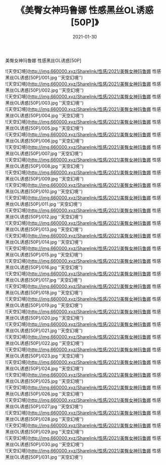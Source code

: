 ﻿---
layout: post
title:  《美臀女神玛鲁娜 性感黑丝OL诱惑[50P]》
date:   2021-01-30
img: http://img.660000.xyz/Sharelink/性感/2021/美臀女神玛鲁娜 性感黑丝OL诱惑[50P]/000.jpg
categories: [美女, 性感, 泳衣]
---

美臀女神玛鲁娜 性感黑丝OL诱惑[50P]



![天空幻境](http://img.660000.xyz/Sharelink/性感/2021/美臀女神玛鲁娜 性感黑丝OL诱惑[50P]/001.jpg ''天空幻境'') <br>
![天空幻境](http://img.660000.xyz/Sharelink/性感/2021/美臀女神玛鲁娜 性感黑丝OL诱惑[50P]/002.jpg ''天空幻境'') <br>
![天空幻境](http://img.660000.xyz/Sharelink/性感/2021/美臀女神玛鲁娜 性感黑丝OL诱惑[50P]/003.jpg ''天空幻境'') <br>
![天空幻境](http://img.660000.xyz/Sharelink/性感/2021/美臀女神玛鲁娜 性感黑丝OL诱惑[50P]/004.jpg ''天空幻境'') <br>
![天空幻境](http://img.660000.xyz/Sharelink/性感/2021/美臀女神玛鲁娜 性感黑丝OL诱惑[50P]/005.jpg ''天空幻境'') <br>
![天空幻境](http://img.660000.xyz/Sharelink/性感/2021/美臀女神玛鲁娜 性感黑丝OL诱惑[50P]/006.jpg ''天空幻境'') <br>
![天空幻境](http://img.660000.xyz/Sharelink/性感/2021/美臀女神玛鲁娜 性感黑丝OL诱惑[50P]/007.jpg ''天空幻境'') <br>
![天空幻境](http://img.660000.xyz/Sharelink/性感/2021/美臀女神玛鲁娜 性感黑丝OL诱惑[50P]/008.jpg ''天空幻境'') <br>
![天空幻境](http://img.660000.xyz/Sharelink/性感/2021/美臀女神玛鲁娜 性感黑丝OL诱惑[50P]/009.jpg ''天空幻境'') <br>
![天空幻境](http://img.660000.xyz/Sharelink/性感/2021/美臀女神玛鲁娜 性感黑丝OL诱惑[50P]/010.jpg ''天空幻境'') <br>
![天空幻境](http://img.660000.xyz/Sharelink/性感/2021/美臀女神玛鲁娜 性感黑丝OL诱惑[50P]/011.jpg ''天空幻境'') <br>
![天空幻境](http://img.660000.xyz/Sharelink/性感/2021/美臀女神玛鲁娜 性感黑丝OL诱惑[50P]/012.jpg ''天空幻境'') <br>
![天空幻境](http://img.660000.xyz/Sharelink/性感/2021/美臀女神玛鲁娜 性感黑丝OL诱惑[50P]/013.jpg ''天空幻境'') <br>
![天空幻境](http://img.660000.xyz/Sharelink/性感/2021/美臀女神玛鲁娜 性感黑丝OL诱惑[50P]/014.jpg ''天空幻境'') <br>
![天空幻境](http://img.660000.xyz/Sharelink/性感/2021/美臀女神玛鲁娜 性感黑丝OL诱惑[50P]/015.jpg ''天空幻境'') <br>
![天空幻境](http://img.660000.xyz/Sharelink/性感/2021/美臀女神玛鲁娜 性感黑丝OL诱惑[50P]/016.jpg ''天空幻境'') <br>
![天空幻境](http://img.660000.xyz/Sharelink/性感/2021/美臀女神玛鲁娜 性感黑丝OL诱惑[50P]/017.jpg ''天空幻境'') <br>
![天空幻境](http://img.660000.xyz/Sharelink/性感/2021/美臀女神玛鲁娜 性感黑丝OL诱惑[50P]/018.jpg ''天空幻境'') <br>
![天空幻境](http://img.660000.xyz/Sharelink/性感/2021/美臀女神玛鲁娜 性感黑丝OL诱惑[50P]/019.jpg ''天空幻境'') <br>
![天空幻境](http://img.660000.xyz/Sharelink/性感/2021/美臀女神玛鲁娜 性感黑丝OL诱惑[50P]/020.jpg ''天空幻境'') <br>
![天空幻境](http://img.660000.xyz/Sharelink/性感/2021/美臀女神玛鲁娜 性感黑丝OL诱惑[50P]/021.jpg ''天空幻境'') <br>
![天空幻境](http://img.660000.xyz/Sharelink/性感/2021/美臀女神玛鲁娜 性感黑丝OL诱惑[50P]/022.jpg ''天空幻境'') <br>
![天空幻境](http://img.660000.xyz/Sharelink/性感/2021/美臀女神玛鲁娜 性感黑丝OL诱惑[50P]/023.jpg ''天空幻境'') <br>
![天空幻境](http://img.660000.xyz/Sharelink/性感/2021/美臀女神玛鲁娜 性感黑丝OL诱惑[50P]/024.jpg ''天空幻境'') <br>
![天空幻境](http://img.660000.xyz/Sharelink/性感/2021/美臀女神玛鲁娜 性感黑丝OL诱惑[50P]/025.jpg ''天空幻境'') <br>
![天空幻境](http://img.660000.xyz/Sharelink/性感/2021/美臀女神玛鲁娜 性感黑丝OL诱惑[50P]/026.jpg ''天空幻境'') <br>
![天空幻境](http://img.660000.xyz/Sharelink/性感/2021/美臀女神玛鲁娜 性感黑丝OL诱惑[50P]/027.jpg ''天空幻境'') <br>
![天空幻境](http://img.660000.xyz/Sharelink/性感/2021/美臀女神玛鲁娜 性感黑丝OL诱惑[50P]/028.jpg ''天空幻境'') <br>
![天空幻境](http://img.660000.xyz/Sharelink/性感/2021/美臀女神玛鲁娜 性感黑丝OL诱惑[50P]/029.jpg ''天空幻境'') <br>
![天空幻境](http://img.660000.xyz/Sharelink/性感/2021/美臀女神玛鲁娜 性感黑丝OL诱惑[50P]/030.jpg ''天空幻境'') <br>
![天空幻境](http://img.660000.xyz/Sharelink/性感/2021/美臀女神玛鲁娜 性感黑丝OL诱惑[50P]/031.jpg ''天空幻境'') <br>